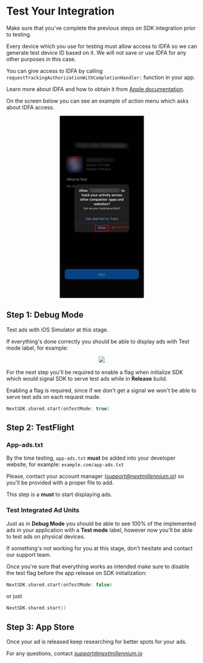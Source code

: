 # Test Your Integration

Make sure that you've complete the previous steps on SDK integration prior to testing.

Every device which you use for testing must allow access to IDFA so we can generate test device ID based on it. We will not save or use IDFA for any other purposes in this case.

You can give access to IDFA by calling `requestTrackingAuthorizationWithCompletionHandler:` function in your app.

Learn more about IDFA and how to obtain it from [Apple documentation](https://developer.apple.com/documentation/apptrackingtransparency).

On the screen below you can see an example of action menu which asks about IDFA access.

<p align="center">
<img src="https://github.com/nextmillenniummedia/next-sdk-ios-example/blob/main/docs/images/allow_idfa.jpg" height="480">
</p>

## Step 1: Debug Mode

Test ads with iOS Simulator at this stage.

If everything's done correctly you should be able to display ads with Test mode label, for example:

<p align="center">
<img src="https://github.com/nextmillenniummedia/next-sdk-ios-example/blob/main/docs/images/test_ads_banner.jpg" height="480">
</p>

For the next step you'll be required to enable a flag when initialize SDK which would signal SDK to serve test ads while in **Release** build.

Enabling a flag is required, since if we don't get a signal we won't be able to serve test ads on each request made.

```swift
NextSDK.shared.start(onTestMode: true)
```

## Step 2: TestFlight

### App-ads.txt

By the time testing, `app-ads.txt` **must** be added into your developer website, for example: `example.com/app-ads.txt`

Please, contact your account manager (*support@nextmillennium.io*) so you'll be provided with a proper file to add.

This step is a **must** to start displaying ads.

### Test Integrated Ad Units

Just as in **Debug Mode** you should be able to see 100% of the implemented ads in your application with a **Test mode** label, however now you'll be able to test ads on physical devices.

If something's not working for you at this stage, don't hesitate and contact our support team.

Once you're sure that everything works as intended make sure to disable the test flag before the app release on SDK initialization:

```swift
NextSDK.shared.start(onTestMode: false)
```

or just

```swift
NextSDK.shared.start()
```

## Step 3: App Store

Once your ad is released keep researching for better spots for your ads.

For any questions, contact *support@nextmillennium.io*
